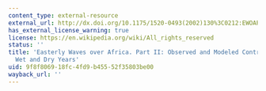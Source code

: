 ```yaml
---
content_type: external-resource
external_url: http://dx.doi.org/10.1175/1520-0493(2002)130%3C0212:EWOAPI%3E2.0.CO;2
has_external_license_warning: true
license: https://en.wikipedia.org/wiki/All_rights_reserved
status: ''
title: 'Easterly Waves over Africa. Part II: Observed and Modeled Contrasts between
  Wet and Dry Years'
uid: 9f8f8069-18fc-4fd9-b455-52f35803be00
wayback_url: ''
---
```


